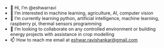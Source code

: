 - 👋 Hi, I’m @eshwarravi
- 👀 I’m interested in machine learning, agriculture, AI, computer vision
- 🌱 I’m currently learning python, artificial intelligence, machine learning, raspberry pi, thermal sensors programming
- 💞️ I’m looking to collaborate on any controlled environment or building energy projects with assistance in crop modelling
- 📫 How to reach me email at eshwar.ravishankar@gmail.com

<!---
eshwarravi/eshwarravi is a ✨ special ✨ repository because its `README.md` (this file) appears on your GitHub profile.
You can click the Preview link to take a look at your changes.
--->
